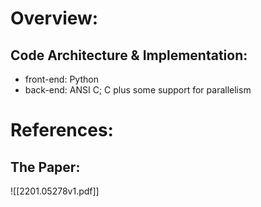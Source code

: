 # Overview:
## Code Architecture & Implementation:
- front-end: Python
- back-end: ANSI C; C plus some support for parallelism 

# References:

## The Paper:
![[2201.05278v1.pdf]]